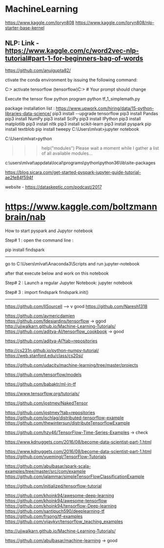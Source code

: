 # MachineLearning

https://www.kaggle.com/loryn808
https://www.kaggle.com/loryn808/nlp-starter-base-kernel



NLP:
Link - https://www.kaggle.com/c/word2vec-nlp-tutorial#part-1-for-beginners-bag-of-words
------------------
https://github.com/anujgupta82/

ctivate the conda environment by issuing the following command:

C:> activate tensorflow
 (tensorflow)C:>  # Your prompt should change

Execute the tensor flow python program
	python tf_1_simplemath.py
	



package installation list :  https://www.upwork.com/hiring/data/15-python-libraries-data-science/
pip3 install --upgrade tensorflow
pip3 install  Pandas
pip3 install  NumPy
pip3 install  SciPy
pip3 install  IPython
pip3 install  matplotlib
pip3 install  nltk
pip3 install  scikit-learn
pip3 install pyspark
pip install textblob
pip install tweepy
C:\Users\mlvat>jupyter notebook


C:\Users\mlvat>python
>>> help("modules")
Please wait a moment while I gather a list of all available modules...

c:\users\mlvat\appdata\local\programs\python\python36\lib\site-packages


https://blog.sicara.com/get-started-pyspark-jupyter-guide-tutorial-ae2fe84f594f

website - https://dataskeptic.com/podcast/2017



https://www.kaggle.com/boltzmannbrain/nab
================

How to start pyspark and Jupytor notebook

Step# 1 :
open the command line :

pip install findspark

-----------
go to
C:\Users\mlvat\Anaconda3\Scripts
and run jupyter-notebook
	
after  that execute below and work on this notebook

Step# 2 :
Launch a regular Jupyter Notebook:
	jupyter notebook

Step# 3 :
import findspark
findspark.init()



------




























https://github.com/llSourcell  --> v good
https://github.com/Naresh1318


https://github.com/aymericdamien
https://github.com/fdesjardins/tensorflow  -> ggod
http://ujjwalkarn.github.io/Machine-Learning-Tutorials/
https://github.com/aditya-AI/tensorflow_cookbook -> good

https://github.com/aditya-AI?tab=repositories

http://cs231n.github.io/python-numpy-tutorial/
https://web.stanford.edu/class/cs20si/

https://github.com/udacity/machine-learning/tree/master/projects


https://github.com/tensorflow/models

https://github.com/babaktr/ml-in-tf

https://www.tensorflow.org/tutorials/

https://github.com/jostmey/NakedTensor

https://github.com/jostmey?tab=repositories
https://github.com/ischlag/distributed-tensorflow-example
https://github.com/thewintersun/distributeTensorflowExample 


https://github.com/hzy46/TensorFlow-Time-Series-Examples  -> check




https://www.kdnuggets.com/2016/08/become-data-scientist-part-1.html


https://www.kdnuggets.com/2016/08/become-data-scientist-part-1.html
https://github.com/yuemingl/TensorFlow-Tutorials

https://github.com/abulbasar/spark-scala-examples/tree/master/src/com/example
https://github.com/jalammar/simpleTensorFlowClassificationExample


https://github.com/initialized/tensorflow-tutorial

https://github.com/khoink94/awesome-deep-learning
https://github.com/khoink94/awesome-tensorflow
https://github.com/khoink94/tensorflow-Deep-learning
https://github.com/santipuch590/deeplearning-tf
https://github.com/frsong/tf-examples
https://github.com/vijaykyr/tensorflow_teaching_examples

http://ujjwalkarn.github.io/Machine-Learning-Tutorials/



https://github.com/abulbasar/machine-learning  -> good
